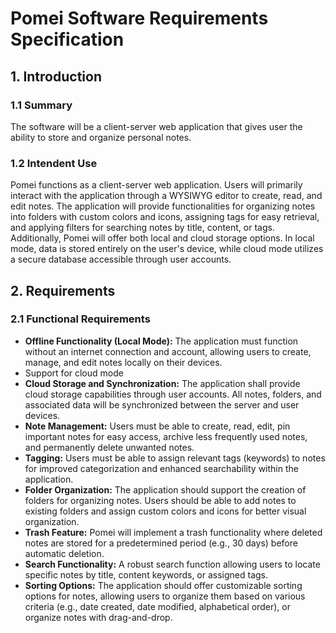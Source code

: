 # Pomei Software Requirements Specification

## 1. Introduction

### 1.1 Summary

The software will be a client-server web application that gives user the ability to store and organize personal notes.

### 1.2 Intendent Use

Pomei functions as a client-server web application. Users will primarily interact with the application through a WYSIWYG editor to create, read, and edit notes. The application will provide functionalities for organizing notes into folders with custom colors and icons, assigning tags for easy retrieval, and applying filters for searching notes by title, content, or tags. Additionally, Pomei will offer both local and cloud storage options. In local mode, data is stored entirely on the user's device, while cloud mode utilizes a secure database accessible through user accounts.

## 2. Requirements

### 2.1 Functional Requirements

- **Offline Functionality (Local Mode):** The application must function without an internet connection and account, allowing users to create, manage, and edit notes locally on their devices.
- Support for cloud mode
- **Cloud Storage and Synchronization:** The application shall provide cloud storage capabilities through user accounts. All notes, folders, and associated data will be synchronized between the server and user devices.
- **Note Management:** Users must be able to create, read, edit, pin important notes for easy access, archive less frequently used notes, and permanently delete unwanted notes.
- **Tagging:** Users must be able to assign relevant tags (keywords) to notes for improved categorization and enhanced searchability within the application.
- **Folder Organization:** The application should support the creation of folders for organizing notes. Users should be able to add notes to existing folders and assign custom colors and icons for better visual organization.
- **Trash Feature:** Pomei will implement a trash functionality where deleted notes are stored for a predetermined period (e.g., 30 days) before automatic deletion.
- **Search Functionality:** A robust search function allowing users to locate specific notes by title, content keywords, or assigned tags.
- **Sorting Options:** The application should offer customizable sorting options for notes, allowing users to organize them based on various criteria (e.g., date created, date modified, alphabetical order), or organize notes with drag-and-drop.
